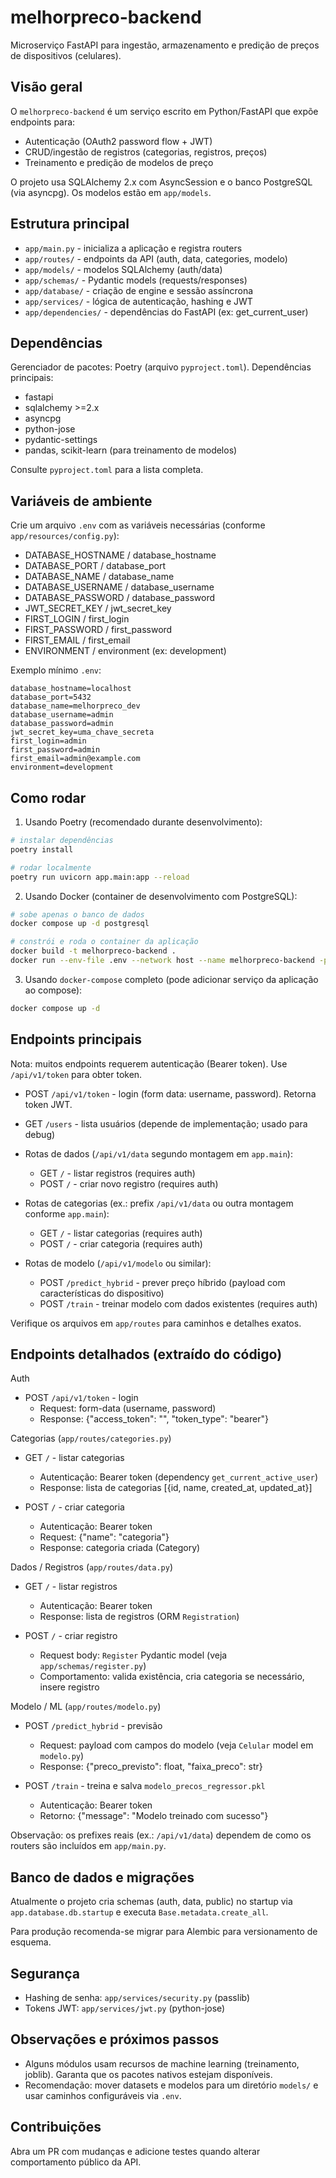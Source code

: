 # melhorpreco-backend

Microserviço FastAPI para ingestão, armazenamento e predição de preços de dispositivos (celulares).

## Visão geral

O `melhorpreco-backend` é um serviço escrito em Python/FastAPI que expõe endpoints para:

- Autenticação (OAuth2 password flow + JWT)
- CRUD/ingestão de registros (categorias, registros, preços)
- Treinamento e predição de modelos de preço

O projeto usa SQLAlchemy 2.x com AsyncSession e o banco PostgreSQL (via asyncpg). Os modelos estão em `app/models`.

## Estrutura principal

- `app/main.py` - inicializa a aplicação e registra routers
- `app/routes/` - endpoints da API (auth, data, categories, modelo)
- `app/models/` - modelos SQLAlchemy (auth/data)
- `app/schemas/` - Pydantic models (requests/responses)
- `app/database/` - criação de engine e sessão assíncrona
- `app/services/` - lógica de autenticação, hashing e JWT
- `app/dependencies/` - dependências do FastAPI (ex: get_current_user)

## Dependências

Gerenciador de pacotes: Poetry (arquivo `pyproject.toml`). Dependências principais:

- fastapi
- sqlalchemy >=2.x
- asyncpg
- python-jose
- pydantic-settings
- pandas, scikit-learn (para treinamento de modelos)

Consulte `pyproject.toml` para a lista completa.

## Variáveis de ambiente

Crie um arquivo `.env` com as variáveis necessárias (conforme `app/resources/config.py`):

- DATABASE_HOSTNAME / database_hostname
- DATABASE_PORT / database_port
- DATABASE_NAME / database_name
- DATABASE_USERNAME / database_username
- DATABASE_PASSWORD / database_password
- JWT_SECRET_KEY / jwt_secret_key
- FIRST_LOGIN / first_login
- FIRST_PASSWORD / first_password
- FIRST_EMAIL / first_email
- ENVIRONMENT / environment (ex: development)

Exemplo mínimo `.env`:

```
database_hostname=localhost
database_port=5432
database_name=melhorpreco_dev
database_username=admin
database_password=admin
jwt_secret_key=uma_chave_secreta
first_login=admin
first_password=admin
first_email=admin@example.com
environment=development
```

## Como rodar

1) Usando Poetry (recomendado durante desenvolvimento):

```bash
# instalar dependências
poetry install

# rodar localmente
poetry run uvicorn app.main:app --reload
```

2) Usando Docker (container de desenvolvimento com PostgreSQL):

```bash
# sobe apenas o banco de dados
docker compose up -d postgresql

# constrói e roda o container da aplicação
docker build -t melhorpreco-backend .
docker run --env-file .env --network host --name melhorpreco-backend -p 8000:8000 melhorpreco-backend
```

3) Usando `docker-compose` completo (pode adicionar serviço da aplicação ao compose):

```bash
docker compose up -d
```

## Endpoints principais

Nota: muitos endpoints requerem autenticação (Bearer token). Use `/api/v1/token` para obter token.

- POST `/api/v1/token` - login (form data: username, password). Retorna token JWT.

- GET `/users` - lista usuários (depende de implementação; usado para debug)

- Rotas de dados (`/api/v1/data` segundo montagem em `app.main`):
	- GET `/` - listar registros (requires auth)
	- POST `/` - criar novo registro (requires auth)

- Rotas de categorias (ex.: prefix `/api/v1/data` ou outra montagem conforme `app.main`):
	- GET `/` - listar categorias (requires auth)
	- POST `/` - criar categoria (requires auth)

- Rotas de modelo (`/api/v1/modelo` ou similar):
	- POST `/predict_hybrid` - prever preço híbrido (payload com características do dispositivo)
	- POST `/train` - treinar modelo com dados existentes (requires auth)

Verifique os arquivos em `app/routes` para caminhos e detalhes exatos.

## Endpoints detalhados (extraído do código)

Auth
- POST `/api/v1/token` - login
	- Request: form-data (username, password)
	- Response: {"access_token": "<jwt>", "token_type": "bearer"}

Categorias (`app/routes/categories.py`)
- GET `/` - listar categorias
	- Autenticação: Bearer token (dependency `get_current_active_user`)
	- Response: lista de categorias [{id, name, created_at, updated_at}]

- POST `/` - criar categoria
	- Autenticação: Bearer token
	- Request: {"name": "categoria"}
	- Response: categoria criada (Category)

Dados / Registros (`app/routes/data.py`)
- GET `/` - listar registros
	- Autenticação: Bearer token
	- Response: lista de registros (ORM `Registration`)

- POST `/` - criar registro
	- Request body: `Register` Pydantic model (veja `app/schemas/register.py`)
	- Comportamento: valida existência, cria categoria se necessário, insere registro

Modelo / ML (`app/routes/modelo.py`)
- POST `/predict_hybrid` - previsão
	- Request: payload com campos do modelo (veja `Celular` model em `modelo.py`)
	- Response: {"preco_previsto": float, "faixa_preco": str}

- POST `/train` - treina e salva `modelo_precos_regressor.pkl`
	- Autenticação: Bearer token
	- Retorno: {"message": "Modelo treinado com sucesso"}

Observação: os prefixes reais (ex.: `/api/v1/data`) dependem de como os routers são incluídos em `app/main.py`.

## Banco de dados e migrações

Atualmente o projeto cria schemas (auth, data, public) no startup via `app.database.db.startup` e executa `Base.metadata.create_all`.

Para produção recomenda-se migrar para Alembic para versionamento de esquema.

## Segurança

- Hashing de senha: `app/services/security.py` (passlib)
- Tokens JWT: `app/services/jwt.py` (python-jose)

## Observações e próximos passos

- Alguns módulos usam recursos de machine learning (treinamento, joblib). Garanta que os pacotes nativos estejam disponíveis.
- Recomendação: mover datasets e modelos para um diretório `models/` e usar caminhos configuráveis via `.env`.

## Contribuições

Abra um PR com mudanças e adicione testes quando alterar comportamento público da API.
